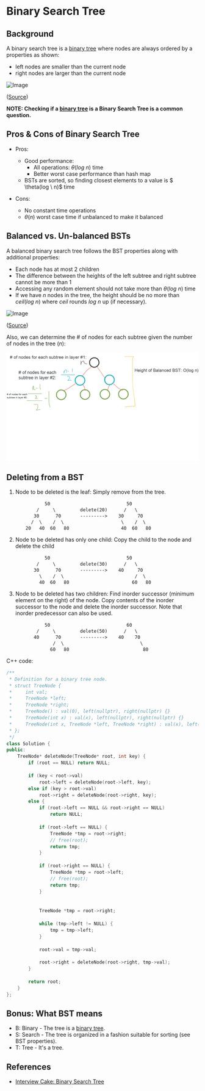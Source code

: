 # Binary Search Tree

## Background

A binary search tree is a [binary tree](../binary_tree/README.md) where nodes are always ordered by a properties as shown:

-   left nodes are smaller than the current node
-   right nodes are larger than the current node

![Image](https://www.interviewcake.com/images/svgs/bst__binary_search_tree.svg?bust=206)

([Source](https://www.interviewcake.com/concept/cpp/binary-search-tree))

**NOTE: Checking if a [binary tree](../binary-tree/README.md) is a Binary Search Tree is a common question.**

## Pros & Cons of Binary Search Tree

-   Pros:

    -   Good performance:
        -   All operations: $\theta(log \ n)$ time
        -   Better worst case performance than hash map
    -   BSTs are sorted, so finding closest elements to a value is $
    \theta(log \ n)$ time

-   Cons:
    -   No constant time operations
    -   $\theta(n)$ worst case time if unbalanced to make it balanced

## Balanced vs. Un-balanced BSTs

A balanced binary search tree follows the BST properties along with additional properties:

-   Each node has at most $2$ children
-   The difference between the heights of the left subtree and right subtree cannot be more than $1$
-   Accessing any random element should not take more than $\theta(log \ n)$ time
-   If we have $n$ nodes in the tree, the height should be no more than $ceil(log \ n)$ where $ceil$ rounds $log \ n$ up (if necessary).

![Image](https://www.interviewcake.com/images/svgs/bst__balanced_non_balanced.svg?bust=206)

([Source](https://www.interviewcake.com/concept/cpp/binary-search-tree))

Also, we can determine the # of nodes for each subtree given the number of nodes in the tree ($n$):

![Image](../images/tree/nodes.png)

## Deleting from a BST

1. Node to be deleted is the leaf: Simply remove from the tree.

```
              50                            50
           /     \         delete(20)      /   \
          30      70       --------->    30     70
         /  \    /  \                     \    /  \
       20   40  60   80                   40  60   80
```

2. Node to be deleted has only one child: Copy the child to the node and delete the child

```
              50                            50
           /     \         delete(30)      /   \
          30      70       --------->    40     70
            \    /  \                          /  \
            40  60   80                       60   80
```

3. Node to be deleted has two children: Find inorder successor (minimum element on the right) of the node. Copy contents of the inorder successor to the node and delete the inorder successor. Note that inorder predecessor can also be used.

```
              50                            60
           /     \         delete(50)      /   \
          40      70       --------->    40    70
                 /  \                            \
                60   80                           80
```

C++ code:

```cpp
/**
 * Definition for a binary tree node.
 * struct TreeNode {
 *     int val;
 *     TreeNode *left;
 *     TreeNode *right;
 *     TreeNode() : val(0), left(nullptr), right(nullptr) {}
 *     TreeNode(int x) : val(x), left(nullptr), right(nullptr) {}
 *     TreeNode(int x, TreeNode *left, TreeNode *right) : val(x), left(left), right(right) {}
 * };
 */
class Solution {
public:
    TreeNode* deleteNode(TreeNode* root, int key) {
        if (root == NULL) return NULL;

        if (key < root->val)
            root->left = deleteNode(root->left, key);
        else if (key > root->val)
            root->right = deleteNode(root->right, key);
        else {
            if (root->left == NULL && root->right == NULL)
                return NULL;

            if (root->left == NULL) {
                TreeNode *tmp = root->right;
                // free(root);
                return tmp;
            }

            if (root->right == NULL) {
                TreeNode *tmp = root->left;
                // free(root);
                return tmp;
            }


            TreeNode *tmp = root->right;

            while (tmp->left != NULL) {
                tmp = tmp->left;
            }

            root->val = tmp->val;

            root->right = deleteNode(root->right, tmp->val);
        }

        return root;
    }
};
```

## Bonus: What BST means

-   B: Binary - The tree is a [binary tree](../binary-tree/README.md).
-   S: Search - The tree is organized in a fashion suitable for sorting (see BST properties).
-   T: Tree - It's a tree.

## References

-   [Interview Cake: Binary Search Tree](https://www.interviewcake.com/concept/cpp/binary-search-tree)
